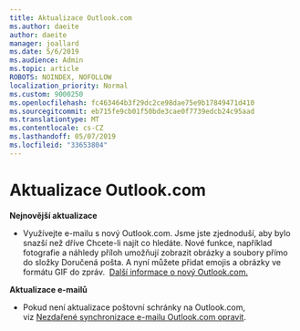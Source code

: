 ```yaml
---
title: Aktualizace Outlook.com
ms.author: daeite
author: daeite
manager: joallard
ms.date: 5/6/2019
ms.audience: Admin
ms.topic: article
ROBOTS: NOINDEX, NOFOLLOW
localization_priority: Normal
ms.custom: 9000250
ms.openlocfilehash: fc463464b3f29dc2ce98dae75e9b17849471d410
ms.sourcegitcommit: eb715fe9cb01f50bde3cae0f7739edcb24c95aad
ms.translationtype: MT
ms.contentlocale: cs-CZ
ms.lasthandoff: 05/07/2019
ms.locfileid: "33653804"
---
```

# <a name="outlookcom-updates"></a>Aktualizace Outlook.com

**Nejnovější aktualizace**

- Využívejte e-mailu s nový Outlook.com. Jsme jste zjednoduší, aby bylo snazší než dříve Chcete-li najít co hledáte. Nové funkce, například fotografie a náhledy příloh umožňují zobrazit obrázky a soubory přímo do složky Doručená pošta. A nyní můžete přidat emojis a obrázky ve formátu GIF do zpráv.  [Další informace o nový Outlook.com.](https://support.office.com/article/40676ad0-c831-45ac-a023-5be633be798d)

**Aktualizace e-mailů**

- Pokud není aktualizace poštovní schránky na Outlook.com, viz [Nezdařené synchronizace e-mailu Outlook.com opravit](https://support.office.com/article/d39e3341-8d79-4bf1-b3c7-ded602233642).